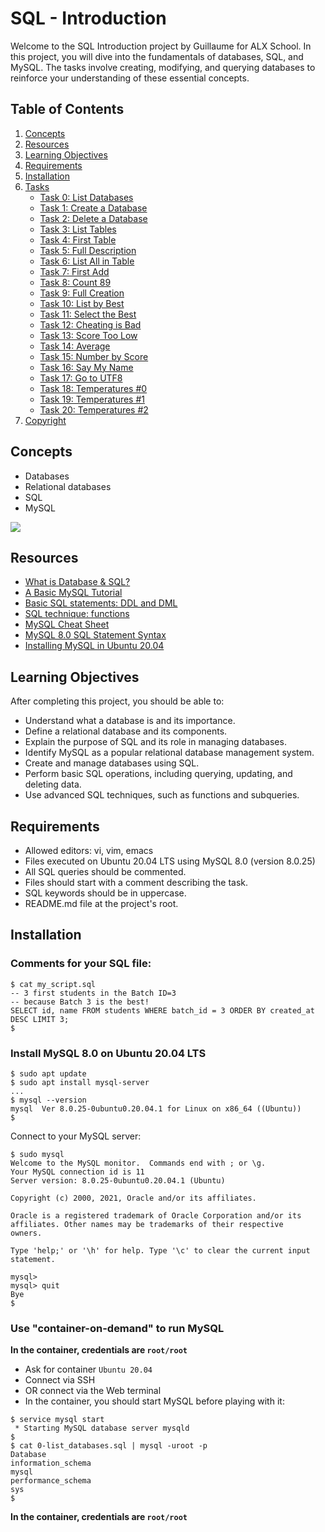# SQL - Introduction

Welcome to the SQL Introduction project by Guillaume for ALX School. In this project, you will dive into the fundamentals of databases, SQL, and MySQL. The tasks involve creating, modifying, and querying databases to reinforce your understanding of these essential concepts.

## Table of Contents
1. [Concepts](#concepts)
2. [Resources](#resources)
3. [Learning Objectives](#learning-objectives)
4. [Requirements](#requirements)
5. [Installation](#installation)
6. [Tasks](#tasks)
   - [Task 0: List Databases](#task-0-list-databases)
   - [Task 1: Create a Database](#task-1-create-database)
   - [Task 2: Delete a Database](#task-2-delete-a-database)
   - [Task 3: List Tables](#task-3-list-tables)
   - [Task 4: First Table](#task-4-first-table)
   - [Task 5: Full Description](#task-5-full-description)
   - [Task 6: List All in Table](#task-6-list-all-in-table)
   - [Task 7: First Add](#task-7-first-add)
   - [Task 8: Count 89](#task-8-count-89)
   - [Task 9: Full Creation](#task-9-full-creation)
   - [Task 10: List by Best](#task-10-list-by-best)
   - [Task 11: Select the Best](#task-11-select-the-best)
   - [Task 12: Cheating is Bad](#task-12-cheating-is-bad)
   - [Task 13: Score Too Low](#task-13-score-too-low)
   - [Task 14: Average](#task-14-average)
   - [Task 15: Number by Score](#task-15-number-by-score)
   - [Task 16: Say My Name](#task-16-say-my-name)
   - [Task 17: Go to UTF8](#task-17-go-to-utf8)
   - [Task 18: Temperatures #0](#task-18-temperatures-0)
   - [Task 19: Temperatures #1](#task-19-temperatures-1)
   - [Task 20: Temperatures #2](#task-20-temperatures-2)
7. [Copyright](#copyright)

## Concepts
- Databases
- Relational databases
- SQL
- MySQL

![](https://s3.amazonaws.com/intranet-projects-files/holbertonschool-higher-level_programming+/272/rtcwz.jpg)

## Resources
- [What is Database & SQL?](link)
- [A Basic MySQL Tutorial](link)
- [Basic SQL statements: DDL and DML](link)
- [SQL technique: functions](link)
- [MySQL Cheat Sheet](link)
- [MySQL 8.0 SQL Statement Syntax](link)
- [Installing MySQL in Ubuntu 20.04](link)

## Learning Objectives
After completing this project, you should be able to:
- Understand what a database is and its importance.
- Define a relational database and its components.
- Explain the purpose of SQL and its role in managing databases.
- Identify MySQL as a popular relational database management system.
- Create and manage databases using SQL.
- Perform basic SQL operations, including querying, updating, and deleting data.
- Use advanced SQL techniques, such as functions and subqueries.

## Requirements
- Allowed editors: vi, vim, emacs
- Files executed on Ubuntu 20.04 LTS using MySQL 8.0 (version 8.0.25)
- All SQL queries should be commented.
- Files should start with a comment describing the task.
- SQL keywords should be in uppercase.
- README.md file at the project's root.

## Installation

### Comments for your SQL file:

```
$ cat my_script.sql
-- 3 first students in the Batch ID=3
-- because Batch 3 is the best!
SELECT id, name FROM students WHERE batch_id = 3 ORDER BY created_at DESC LIMIT 3;
$

```

### Install MySQL 8.0 on Ubuntu 20.04 LTS

```
$ sudo apt update
$ sudo apt install mysql-server
...
$ mysql --version
mysql  Ver 8.0.25-0ubuntu0.20.04.1 for Linux on x86_64 ((Ubuntu))
$

```

Connect to your MySQL server:

```
$ sudo mysql
Welcome to the MySQL monitor.  Commands end with ; or \g.
Your MySQL connection id is 11
Server version: 8.0.25-0ubuntu0.20.04.1 (Ubuntu)

Copyright (c) 2000, 2021, Oracle and/or its affiliates.

Oracle is a registered trademark of Oracle Corporation and/or its
affiliates. Other names may be trademarks of their respective
owners.

Type 'help;' or '\h' for help. Type '\c' to clear the current input statement.

mysql>
mysql> quit
Bye
$

```

### Use "container-on-demand" to run MySQL

**In the container, credentials are `root/root`**

-   Ask for container `Ubuntu 20.04`
-   Connect via SSH
-   OR connect via the Web terminal
-   In the container, you should start MySQL before playing with it:

```
$ service mysql start
 * Starting MySQL database server mysqld
$
$ cat 0-list_databases.sql | mysql -uroot -p
Database
information_schema
mysql
performance_schema
sys
$

```

**In the container, credentials are `root/root`**
